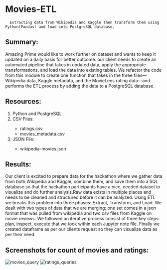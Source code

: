 # Movies-ETL
      Extracting data from Wikipedia and Kaggle then transform them using Python(Pandas) and load into PostgreSQL database.

## Summary:
Amazing Prime would like to work further on dataset and wants to keep it updated on a daily basis for better outcome. our client needs to create an automated pipeline that takes in updated data, apply the appropriate transformations, and load the data into existing tables. We refactor the code from this module to create one function that takes in the three files—Wikipedia data, Kaggle metadata, and the MovieLens rating data—and performs the ETL process by adding the data to a PostgreSQL database.

## Resources:
<ol>
  <li>Python and PostgreSQL </li>
  <li>CSV Files:</li>
<ul><li>ratings.csv</li>
<li>movies_metadata.csv</li></ul>
  <li>JSON File:</li>
<ul><li>wikipedia-movies.json</li></ul></ol>

## Results:
Our client is excited to prepare data for the hackathon where we gather data from both Wikipedia and Kaggle, combine them, and save them into a SQL database so that the hackathon participants have a nice, needed dataset to visualize and do further analysis.Raw data exists in multiple places and needs to be cleaned and structured before it can be analyzed. Using ETL we breaks this problem into three phases: Extract, Transform, and Load. We dealt with two types of data that we are merging; one set comes in a json format that was pulled from wikipedia and two csv files from Kaggle on movie reviews. We followed an iterative process consist of three key steps: plan, inspect, execute that we took within each Jupyter note file. Finally we created dataframe as per our clients request so they can visualize data as per their need.

## Screenshots for count of movies and ratings:
![movies_query](https://user-images.githubusercontent.com/86158802/130849767-c7a0dc3f-362c-4579-a25d-f54caac90978.PNG)
![ratings_queries](https://user-images.githubusercontent.com/86158802/130849774-de44a886-80ed-4d85-8b98-1d9c79ccbd58.PNG)
